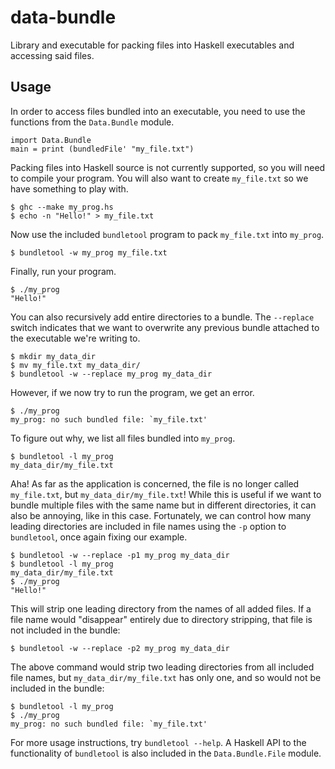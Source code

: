 data-bundle
===========
Library and executable for packing files into Haskell executables and accessing
said files.

Usage
-----
In order to access files bundled into an executable, you need to use the
functions from the `Data.Bundle` module.

    import Data.Bundle
    main = print (bundledFile' "my_file.txt")

Packing files into Haskell source is not currently supported, so you will need
to compile your program. You will also want to create `my_file.txt` so we
have something to play with.

    $ ghc --make my_prog.hs
    $ echo -n "Hello!" > my_file.txt

Now use the included `bundletool` program to pack `my_file.txt` into
`my_prog`.

    $ bundletool -w my_prog my_file.txt

Finally, run your program.

    $ ./my_prog
    "Hello!"

You can also recursively add entire directories to a bundle.
The `--replace` switch indicates that we want to overwrite any previous bundle
attached to the executable we're writing to.

    $ mkdir my_data_dir
    $ mv my_file.txt my_data_dir/
    $ bundletool -w --replace my_prog my_data_dir

However, if we now try to run the program, we get an error.

    $ ./my_prog
    my_prog: no such bundled file: `my_file.txt'

To figure out why, we list all files bundled into `my_prog`.

    $ bundletool -l my_prog
    my_data_dir/my_file.txt

Aha! As far as the application is concerned, the file is no longer called
`my_file.txt`, but `my_data_dir/my_file.txt`! While this is useful if we want
to bundle multiple files with the same name but in different directories, it
can also be annoying, like in this case. Fortunately, we can control how many
leading directories are included in file names using the `-p` option to
`bundletool`, once again fixing our example.

    $ bundletool -w --replace -p1 my_prog my_data_dir
    $ bundletool -l my_prog
    my_data_dir/my_file.txt
    $ ./my_prog
    "Hello!"

This will strip one leading directory from the names of all added files.
If a file name would "disappear" entirely due to directory stripping, that file
is not included in the bundle:

    $ bundletool -w --replace -p2 my_prog my_data_dir

The above command would strip two leading directories from all included file
names, but `my_data_dir/my_file.txt` has only one, and so would not be included
in the bundle:

    $ bundletool -l my_prog
    $ ./my_prog
    my_prog: no such bundled file: `my_file.txt'

For more usage instructions, try `bundletool --help`. A Haskell API to the
functionality of `bundletool` is also included in the `Data.Bundle.File`
module.
